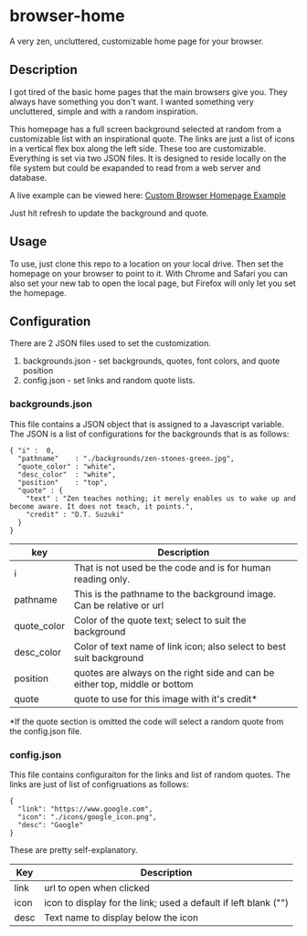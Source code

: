 # browser-home
A very zen, uncluttered, customizable home page for your browser.

## Description
I got tired of the basic home pages that the main browsers give you. They always have something you don't want. I wanted something very uncluttered, simple and with a random inspiration.

This homepage has a full screen background selected at random from a customizable list with an inspirational quote. The links are just a list of icons in a vertical flex box along the left side. These too are customizable.
Everything is set via two JSON files. It is designed to reside locally on the file system but could be exapanded to read from a web server and database.

A live example can be viewed here: [Custom Browser Homepage Example](https://www.stevenlyles.net/playground/browser-home/home_local.html)

Just hit refresh to update the background and quote.

## Usage
To use, just clone this repo to a location on your local drive. Then set the homepage on your browser to point to it. With Chrome and Safari you can also set your new tab to open the local page, but Firefox will only let you set the homepage.

## Configuration
There are 2 JSON files used to set the customization.
1. backgrounds.json - set backgrounds, quotes, font colors, and quote position
2. config.json - set links and random quote lists.

### backgrounds.json
This file contains a JSON object that is assigned to a Javascript variable. The JSON is a list of configurations for the backgrounds that is as follows:
```angular2html
{ "i" :  0,
  "pathname"    : "./backgrounds/zen-stones-green.jpg",
  "quote_color" : "white",
  "desc_color"  : "white",
  "position"    : "top",
  "quote" : {
    "text" : "Zen teaches nothing; it merely enables us to wake up and become aware. It does not teach, it points.",
    "credit" : "D.T. Suzuki"
  }
}
```
| key         | Description                                                                 |
|-------------|-----------------------------------------------------------------------------|
| i           | That is not used be the code and is for human reading only.                 |
| pathname    | This is the pathname to the background image. Can be relative or url        |
| quote_color | Color of the quote text; select to suit the background                      |
| desc_color  | Color of text name of link icon; also select to best suit background        |
| position    | quotes are always on the right side and can be either top, middle or bottom |
| quote   | quote to use for this image with it's credit*                               |

*If the quote section is omitted the code will select a random quote from the config.json file.

### config.json
This file contains configuraiton for the links and list of random quotes. The links are just of list of configruations as follows:

```angular2html
{
  "link": "https://www.google.com",
  "icon": "./icons/google_icon.png",
  "desc": "Google"
}
```
These are pretty self-explanatory.

| Key        | Description |
|------------|-------|
| link | url to open when clicked |
| icon | icon to display for the link; used a default if left blank ("") |
| desc | Text name to display below the icon |


